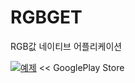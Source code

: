 # RGBGET
RGB값 네이티브 어플리케이션

[![예제](https://lh3.googleusercontent.com/UvEbOob3Tn98B8Ejx9z2hiHR6qRQGNKAHnTCi50QFZfj7SFVBsVH43PDjQc71v4TFw=s180-rw)](https://play.google.com/store/apps/details?id=com.kimsh.skok1.rgbget) 
<< GooglePlay Store 
